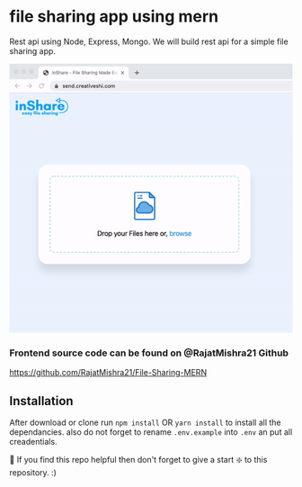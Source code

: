 # file sharing app using mern

Rest api using Node, Express, Mongo.
We will build rest api for a simple file sharing app. 

![demo gif](https://github.com/RajatMishra21/File-Sharing-MERN/blob/main/readme/inshare%20demo.gif)

### Frontend source code can be found on @RajatMishra21 Github
https://github.com/RajatMishra21/File-Sharing-MERN


## Installation 
After download or clone run `npm install` OR `yarn install` to install all the dependancies.
also do not forget to rename `.env.example` into `.env` an put all creadentials.

🙏 If you find this repo helpful then don't forget to give a start ❇️ to this repository. :)
